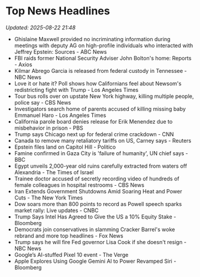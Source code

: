 # Top News Headlines

_Updated: 2025-08-22 21:48_

- Ghislaine Maxwell provided no incriminating information during meetings with deputy AG on high-profile individuals who interacted with Jeffrey Epstein: Sources - ABC News
- FBI raids former National Security Adviser John Bolton's home: Reports - Axios
- Kilmar Abrego Garcia is released from federal custody in Tennessee - NBC News
- Love it or hate it? Poll shows how Californians feel about Newsom's redistricting fight with Trump - Los Angeles Times
- Tour bus rolls over on upstate New York highway, killing multiple people, police say - CBS News
- Investigators search home of parents accused of killing missing baby Emmanuel Haro - Los Angeles Times
- California parole board denies release for Erik Menendez due to misbehavior in prison - PBS
- Trump says Chicago next up for federal crime crackdown - CNN
- Canada to remove many retaliatory tariffs on US, Carney says - Reuters
- Epstein files land on Capitol Hill - Politico
- Famine confirmed in Gaza City is 'failure of humanity', UN chief says - BBC
- Egypt unveils 2,000-year old ruins carefully extracted from waters off Alexandria - The Times of Israel
- Trainee doctor accused of secretly recording video of hundreds of female colleagues in hospital restrooms - CBS News
- Iran Extends Government Shutdowns Amid Soaring Heat and Power Cuts - The New York Times
- Dow soars more than 800 points to record as Powell speech sparks market rally: Live updates - CNBC
- Trump Says Intel Has Agreed to Give the US a 10% Equity Stake - Bloomberg
- Democrats join conservatives in slamming Cracker Barrel's woke rebrand and more top headlines - Fox News
- Trump says he will fire Fed governor Lisa Cook if she doesn't resign - NBC News
- Google’s AI-stuffed Pixel 10 event - The Verge
- Apple Explores Using Google Gemini AI to Power Revamped Siri - Bloomberg
